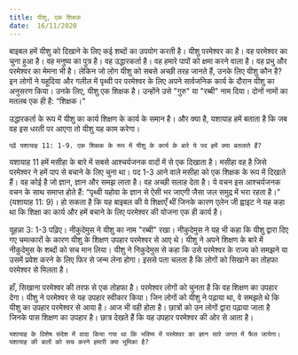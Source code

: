 ```yaml
---
title: यीशु, एक शिक्षक
date:  16/11/2020
---
```


बाइबल हमें यीशु को दिखाने के लिए कई शब्दों का उपयोग करती है। यीशु परमेश्वर का है। वह परमेश्वर का चुना हुआ है। वह मनुष्य का पुत्र है। वह उद्धारकर्ता है। वह हमारे पापों को क्षमा करने वाला है। वह प्रभु और परमेश्वर का मेमना भी है। लेकिन जो लोग यीशु को सबसे अच्छी तरह जानते हैं, उनके लिए यीशु कौन है? इन लोगों ने यहूदिया और गलील में पृथ्वी पर परमेश्वर के लिए अपने सार्वजनिक कार्य के दौरान यीशु का अनुसरण किया। उनके लिए, यीशु एक शिक्षक है। उन्होंने उसे "गुरु" या "रब्बी" नाम दिया। दोनों नामों का मतलब एक ही है: “शिक्षक।"

उद्धारकर्ता के रूप में यीशु का कार्य शिक्षण के कार्य के समान है। और क्या है, यशायाह हमें बताता है कि जब वह इस धरती पर आएगा तो यीशु यह काम करेगा।

`पढ़ें यशायाह 11: 1-9. एक शिक्षक के रूप में यीशु के कार्य के बारे ये पद हमें क्या बतलाते हैं?`

यशायाह 11 हमें मसीहा के बारे में सबसे आश्चर्यजनक वादों में से एक दिखाता है। मसीहा वह है जिसे परमेश्वर ने हमें पाप से बचाने के लिए चुना था। पद 1-3 आने वाले मसीहा को एक शिक्षक के रूप में दिखाते हैं। वह कोई है जो ज्ञान, ज्ञान और समझ लाता है। वह अच्छी सलाह देता है। ये वचन इस आश्चर्यजनक वचन के साथ समाप्त होते हैं: “पृथ्वी यहोवा के ज्ञान से ऐसी भर जाएगी जैसा जल समुद्र में भरा रहता है।” (यशायाह 11: 9)। हो सकता है कि यह बाइबल की ये शिक्षाएँ थीं जिनके कारण एलेन जी ह्वाइट ने यह कहा था कि शिक्षा का कार्य और हमें बचाने के लिए परमेश्वर की योजना एक ही कार्य है।

यूहन्ना 3: 1-3 पढ़िए। नीकुदेमुस ने यीशु का नाम "रब्बी" रखा। नीकुदेमुस ने यह भी कहा कि यीशु द्वारा दिए गए चमत्कारों के कारण यीशु के शिक्षण उपहार परमेश्वर से आए थे। यीशु ने अपने शिक्षण के बारे में नीकुदेमुस के शब्दों को सच मान लिया। यीशु ने निकुदेमुस से कहा कि उसे परमेश्वर के राज्य को समझने या उसमें प्रवेश करने के लिए फिर से जन्म लेना होगा। इससे पता चलता है कि लोगों को सिखाने का तोहफा परमेश्वर से मिलता है।

हाँ, सिखाना परमेश्वर की तरफ से एक तोहफा है। परमेश्वर लोगों को चुनता है कि वह शिक्षण का उपहार देगा। यीशु ने परमेश्वर से यह उपहार स्वीकार किया। जिन लोगों को यीशु ने पढ़ाया था, वे समझते थे कि यीशु का उपहार परमेश्वर से आया है। आज भी वही होता है। छात्रों को उन लोगों द्वारा पढ़ाया जाता है जिनके पास शिक्षण का उपहार है। छात्र देखते हैं कि यह उपहार परमेश्वर की ओर से आता है।

`यशायाह के विशेष संदेश में वादा किया गया था कि भविष्य में परमेश्वर का ज्ञान सारे जगत में फैल जायेगा। यशायाह की बातों को सच करने हमारी क्या भूमिका है?`